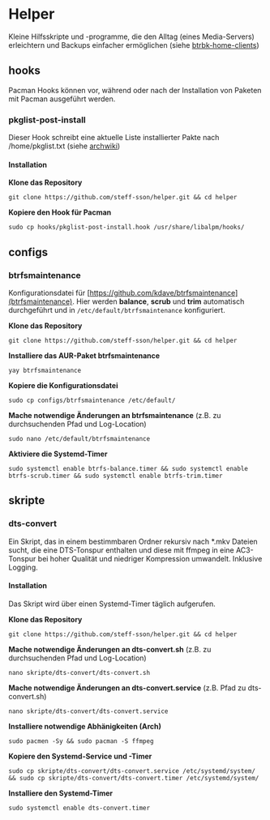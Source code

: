 # Helper
Kleine Hilfsskripte und -programme, die den Alltag (eines Media-Servers) erleichtern und Backups einfacher ermöglichen (siehe [btrbk-home-clients](https://github.com/steff-sson/btrbk-home-clients))

## hooks
Pacman Hooks können vor, während oder nach der Installation von Paketen mit Pacman ausgeführt werden.
### pkglist-post-install
Dieser Hook schreibt eine aktuelle Liste installierter Pakte nach /home/pkglist.txt (siehe [archwiki](https://wiki.archlinux.org/title/Pacman#Hooks))
#### Installation

**Klone das Repository**

`git clone https://github.com/steff-sson/helper.git && cd helper`

**Kopiere den Hook für Pacman**

`sudo cp hooks/pkglist-post-install.hook /usr/share/libalpm/hooks/`

## configs
### btrfsmaintenance
Konfigurationsdatei für [https://github.com/kdave/btrfsmaintenance](btrfsmaintenance). Hier werden **balance**, **scrub** und **trim** automatisch durchgeführt und in `/etc/default/btrfsmaintenance` konfiguriert.

**Klone das Repository**

`git clone https://github.com/steff-sson/helper.git && cd helper`

**Installiere das AUR-Paket btrfsmaintenance**

`yay btrfsmaintenance`

**Kopiere die Konfigurationsdatei**

`sudo cp configs/btrfsmaintenance /etc/default/`

**Mache notwendige Änderungen an btrfsmaintenance**
(z.B. zu durchsuchenden Pfad und Log-Location)

`sudo nano /etc/default/btrfsmaintenance`

**Aktiviere die Systemd-Timer**

```
sudo systemctl enable btrfs-balance.timer && sudo systemctl enable btrfs-scrub.timer && sudo systemctl enable btrfs-trim.timer
```

## skripte
### dts-convert
Ein Skript, das in einem bestimmbaren Ordner rekursiv nach *.mkv Dateien sucht, die eine DTS-Tonspur enthalten und diese mit ffmpeg in eine AC3-Tonspur bei hoher Qualität und niedriger Kompression umwandelt. Inklusive Logging.
#### Installation
Das Skript wird über einen Systemd-Timer täglich aufgerufen.

**Klone das Repository**

`git clone https://github.com/steff-sson/helper.git && cd helper`

**Mache notwendige Änderungen an dts-convert.sh**
(z.B. zu durchsuchenden Pfad und Log-Location)

`nano skripte/dts-convert/dts-convert.sh`

**Mache notwendige Änderungen an dts-convert.service**
(z.B. Pfad zu dts-convert.sh)

`nano skripte/dts-convert/dts-convert.service`

**Installiere notwendige Abhänigkeiten (Arch)**

```
sudo pacmen -Sy && sudo pacman -S ffmpeg
```

**Kopiere den Systemd-Service und -Timer**

```
sudo cp skripte/dts-convert/dts-convert.service /etc/systemd/system/ && sudo cp skripte/dts-convert/dts-convert.timer /etc/systemd/system/
```

**Installiere den Systemd-Timer**

`sudo systemctl enable dts-convert.timer`
